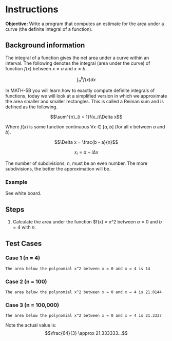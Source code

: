 # Instructions
**Objective:** Write a program that computes an estimate for the area under a curve (the definite integral of a function).

## Background information 
The integral of a function gives the net area under a curve within an interval. The following denotes the integral (area under the curve) of function $f(x)$ between $x = a$ and $x = b$.

$$\int^{b}_a f(x) dx$$

In MATH-5B you will learn how to exactly compute definite integrals of functions, today we will look at a simplified version in which we approximate the area smaller and smaller rectangles. This is called a Reiman sum and is defined as the following.

$$\sum^{n}_{i = 1}f(x_i)\Delta x$$

Where $f(x)$ is some function continuous $\forall x \in [a, b]$ (for all $x$ between $a$ and $b$).

$$\Delta x = \frac{b - a}{n}$$

$$x_i = a + i\Delta x$$

The number of subdivisions, $n$, must be an even number. The more subdivisions, the better the approximation will be.
### Example
See white board. 

## Steps
1. Calculate the area under the function $f(x) = x^2 between $a = 0$ and $b = 4$ with $n$.


## Test Cases
### Case 1 (n = 4)
```
The area below the polynomial x^2 between x = 0 and x = 4 is 14
```
### Case 2 (n = 100)
```
The area below the polynomial x^2 between x = 0 and x = 4 is 21.0144
```
### Case 3 (n = 100,000)
```
The area below the polynomial x^2 between x = 0 and x = 4 is 21.3337
```
Note the actual value is:
$$\frac{64}{3} \approx 21.333333...$$
